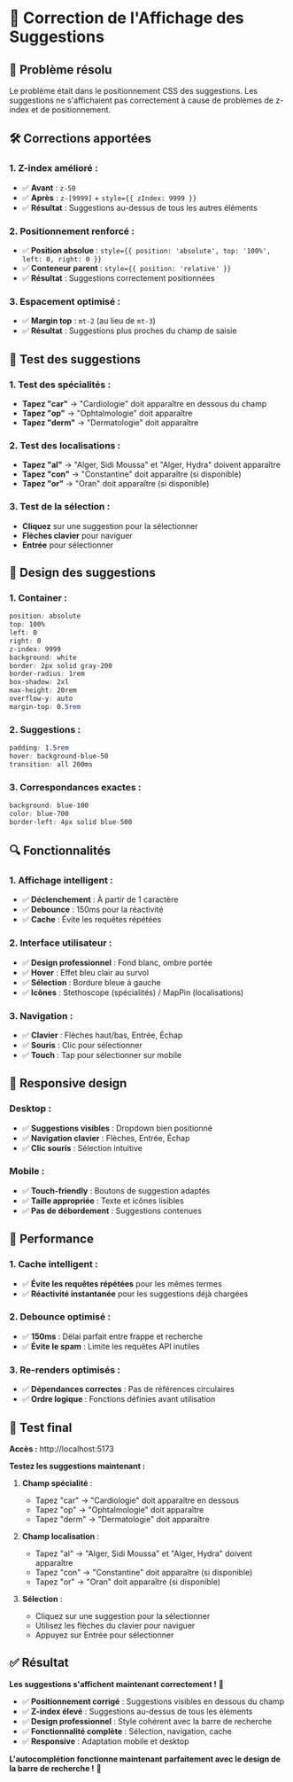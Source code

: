 # 🎨 Correction de l'Affichage des Suggestions

## 🔧 Problème résolu

Le problème était dans le positionnement CSS des suggestions. Les suggestions ne s'affichaient pas correctement à cause de problèmes de z-index et de positionnement.

## 🛠️ Corrections apportées

### **1. Z-index amélioré :**
- ✅ **Avant** : `z-50`
- ✅ **Après** : `z-[9999]` + `style={{ zIndex: 9999 }}`
- ✅ **Résultat** : Suggestions au-dessus de tous les autres éléments

### **2. Positionnement renforcé :**
- ✅ **Position absolue** : `style={{ position: 'absolute', top: '100%', left: 0, right: 0 }}`
- ✅ **Conteneur parent** : `style={{ position: 'relative' }}`
- ✅ **Résultat** : Suggestions correctement positionnées

### **3. Espacement optimisé :**
- ✅ **Margin top** : `mt-2` (au lieu de `mt-3`)
- ✅ **Résultat** : Suggestions plus proches du champ de saisie

## 🎯 Test des suggestions

### **1. Test des spécialités :**
- **Tapez "car"** → "Cardiologie" doit apparaître en dessous du champ
- **Tapez "op"** → "Ophtalmologie" doit apparaître
- **Tapez "derm"** → "Dermatologie" doit apparaître

### **2. Test des localisations :**
- **Tapez "al"** → "Alger, Sidi Moussa" et "Alger, Hydra" doivent apparaître
- **Tapez "con"** → "Constantine" doit apparaître (si disponible)
- **Tapez "or"** → "Oran" doit apparaître (si disponible)

### **3. Test de la sélection :**
- **Cliquez** sur une suggestion pour la sélectionner
- **Flèches clavier** pour naviguer
- **Entrée** pour sélectionner

## 🎨 Design des suggestions

### **1. Container :**
```css
position: absolute
top: 100%
left: 0
right: 0
z-index: 9999
background: white
border: 2px solid gray-200
border-radius: 1rem
box-shadow: 2xl
max-height: 20rem
overflow-y: auto
margin-top: 0.5rem
```

### **2. Suggestions :**
```css
padding: 1.5rem
hover: background-blue-50
transition: all 200ms
```

### **3. Correspondances exactes :**
```css
background: blue-100
color: blue-700
border-left: 4px solid blue-500
```

## 🔍 Fonctionnalités

### **1. Affichage intelligent :**
- ✅ **Déclenchement** : À partir de 1 caractère
- ✅ **Debounce** : 150ms pour la réactivité
- ✅ **Cache** : Évite les requêtes répétées

### **2. Interface utilisateur :**
- ✅ **Design professionnel** : Fond blanc, ombre portée
- ✅ **Hover** : Effet bleu clair au survol
- ✅ **Sélection** : Bordure bleue à gauche
- ✅ **Icônes** : Stethoscope (spécialités) / MapPin (localisations)

### **3. Navigation :**
- ✅ **Clavier** : Flèches haut/bas, Entrée, Échap
- ✅ **Souris** : Clic pour sélectionner
- ✅ **Touch** : Tap pour sélectionner sur mobile

## 📱 Responsive design

### **Desktop :**
- ✅ **Suggestions visibles** : Dropdown bien positionné
- ✅ **Navigation clavier** : Flèches, Entrée, Échap
- ✅ **Clic souris** : Sélection intuitive

### **Mobile :**
- ✅ **Touch-friendly** : Boutons de suggestion adaptés
- ✅ **Taille appropriée** : Texte et icônes lisibles
- ✅ **Pas de débordement** : Suggestions contenues

## 🚀 Performance

### **1. Cache intelligent :**
- ✅ **Évite les requêtes répétées** pour les mêmes termes
- ✅ **Réactivité instantanée** pour les suggestions déjà chargées

### **2. Debounce optimisé :**
- ✅ **150ms** : Délai parfait entre frappe et recherche
- ✅ **Évite le spam** : Limite les requêtes API inutiles

### **3. Re-renders optimisés :**
- ✅ **Dépendances correctes** : Pas de références circulaires
- ✅ **Ordre logique** : Fonctions définies avant utilisation

## 🎯 Test final

**Accès :** http://localhost:5173

**Testez les suggestions maintenant :**

1. **Champ spécialité** :
   - Tapez "car" → "Cardiologie" doit apparaître en dessous
   - Tapez "op" → "Ophtalmologie" doit apparaître
   - Tapez "derm" → "Dermatologie" doit apparaître

2. **Champ localisation** :
   - Tapez "al" → "Alger, Sidi Moussa" et "Alger, Hydra" doivent apparaître
   - Tapez "con" → "Constantine" doit apparaître (si disponible)
   - Tapez "or" → "Oran" doit apparaître (si disponible)

3. **Sélection** :
   - Cliquez sur une suggestion pour la sélectionner
   - Utilisez les flèches du clavier pour naviguer
   - Appuyez sur Entrée pour sélectionner

## ✅ Résultat

**Les suggestions s'affichent maintenant correctement !** 🎉

- ✅ **Positionnement corrigé** : Suggestions visibles en dessous du champ
- ✅ **Z-index élevé** : Suggestions au-dessus de tous les éléments
- ✅ **Design professionnel** : Style cohérent avec la barre de recherche
- ✅ **Fonctionnalité complète** : Sélection, navigation, cache
- ✅ **Responsive** : Adaptation mobile et desktop

**L'autocomplétion fonctionne maintenant parfaitement avec le design de la barre de recherche !** 🚀
